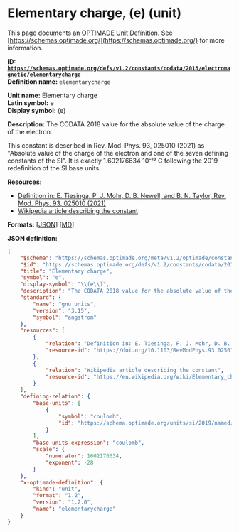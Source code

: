 # Elementary charge, \(e\) (unit)

This page documents an [OPTIMADE](https://www.optimade.org/) [Unit Definition](https://schemas.optimade.org/#definitions). See [https://schemas.optimade.org/](https://schemas.optimade.org/) for more information.

**ID: [`https://schemas.optimade.org/defs/v1.2/constants/codata/2018/electromagnetic/elementarycharge`](https://schemas.optimade.org/defs/v1.2/constants/codata/2018/electromagnetic/elementarycharge)**  
**Definition name:** `elementarycharge`

**Unit name:** Elementary charge  
**Latin symbol:** e  
**Display symbol:** \(e\)  
  
**Description:** The CODATA 2018 value for the absolute value of the charge of the electron.

This constant is described in Rev. Mod. Phys. 93, 025010 (2021) as "Absolute value of the charge of the electron and one of the seven defining constants of the SI".
It is exactly 1.602176634·10⁻¹⁹ C following the 2019 redefinition of the SI base units.

**Resources:**

- [Definition in: E. Tiesinga, P. J. Mohr, D. B. Newell, and B. N. Taylor, Rev. Mod. Phys. 93, 025010 (2021)](https://doi.org/10.1103/RevModPhys.93.025010)
- [Wikipedia article describing the constant](https://en.wikipedia.org/wiki/Elementary_charge)


**Formats:** [[JSON](elementarycharge.json)] [[MD](elementarycharge.md)]

**JSON definition:**

``` json
{
    "$schema": "https://schemas.optimade.org/meta/v1.2/optimade/constant_definition.md",
    "$id": "https://schemas.optimade.org/defs/v1.2/constants/codata/2018/electromagnetic/elementarycharge",
    "title": "Elementary charge",
    "symbol": "e",
    "display-symbol": "\\(e\\)",
    "description": "The CODATA 2018 value for the absolute value of the charge of the electron.\n\nThis constant is described in Rev. Mod. Phys. 93, 025010 (2021) as \"Absolute value of the charge of the electron and one of the seven defining constants of the SI\".\nIt is exactly 1.602176634\u00b710\u207b\u00b9\u2079 C following the 2019 redefinition of the SI base units.",
    "standard": {
        "name": "gnu units",
        "version": "3.15",
        "symbol": "angstrom"
    },
    "resources": [
        {
            "relation": "Definition in: E. Tiesinga, P. J. Mohr, D. B. Newell, and B. N. Taylor, Rev. Mod. Phys. 93, 025010 (2021)",
            "resource-id": "https://doi.org/10.1103/RevModPhys.93.025010"
        },
        {
            "relation": "Wikipedia article describing the constant",
            "resource-id": "https://en.wikipedia.org/wiki/Elementary_charge"
        }
    ],
    "defining-relation": {
        "base-units": [
            {
                "symbol": "coulomb",
                "id": "https://schema.optimade.org/units/si/2019/named/coulomb"
            }
        ],
        "base-units-expression": "coulomb",
        "scale": {
            "numerator": 1602176634,
            "exponent": -28
        }
    },
    "x-optimade-definition": {
        "kind": "unit",
        "format": "1.2",
        "version": "1.2.0",
        "name": "elementarycharge"
    }
}
```